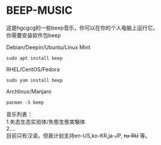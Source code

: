 # BEEP-MUSIC
这是hgcgcg的一些beep音乐，你可以在你的个人电脑上运行它。  
你需要安装软件包beep <br>
  
Debian/Deepin/Ubuntu/Linux Mint

~~~
sudo apt install beep
~~~

RHEL/CentOS/Fedora

~~~
sudo yum install beep
~~~

Archlinux/Manjaro

~~~
pacman -S beep
~~~

音乐列表：  
1.失态生态实验体/失態生態実験体  
2....  
目前只有汉语，但我计划支持en-US,ko-KR,ja-JP, ~~ru-RU~~ 等。
